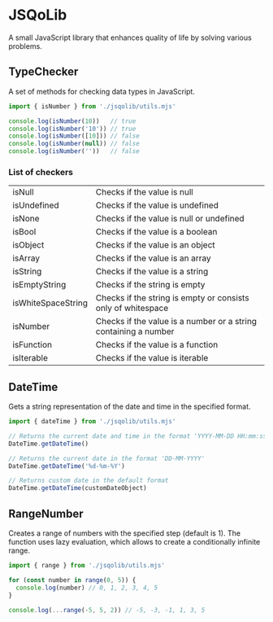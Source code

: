 # JSQoLib

A small JavaScript library that enhances quality of life by solving various problems.

## TypeChecker

A set of methods for checking data types in JavaScript.

```javascript
import { isNumber } from './jsqolib/utils.mjs'

console.log(isNumber(10))   // true
console.log(isNumber('10')) // true
console.log(isNumber([10])) // false
console.log(isNumber(null)) // false
console.log(isNumber(''))   // false
```

### List of checkers

|                    |                                                                 |
|--------------------|-----------------------------------------------------------------|
| isNull             | Checks if the value is null                                     |
| isUndefined        | Checks if the value is undefined                                |
| isNone             | Checks if the value is null or undefined                        |
| isBool             | Checks if the value is a boolean                                |
| isObject           | Checks if the value is an object                                |
| isArray            | Checks if the value is an array                                 |
| isString           | Checks if the value is a string                                 |
| isEmptyString      | Checks if the string is empty                                   |
| isWhiteSpaceString | Checks if the string is empty or consists only of whitespace    |
| isNumber           | Checks if the value is a number or a string containing a number |
| isFunction         | Checks if the value is a function                               |
| isIterable         | Checks if the value is iterable                                 |


## DateTime

Gets a string representation of the date and time in the specified format.

```javascript
import { dateTime } from './jsqolib/utils.mjs'

// Returns the current date and time in the format 'YYYY-MM-DD HH:mm:ss'
DateTime.getDateTime()

// Returns the current date in the format 'DD-MM-YYYY'
DateTime.getDateTime('%d-%m-%Y')

// Returns custom date in the default format
DateTime.getDateTime(customDateObject)
```


## RangeNumber

Creates a range of numbers with the specified step (default is 1). The function uses lazy evaluation, which allows to create a conditionally infinite range.

```javascript
import { range } from './jsqolib/utils.mjs'

for (const number in range(0, 5)) {
  console.log(number) // 0, 1, 2, 3, 4, 5
}

console.log(...range(-5, 5, 2)) // -5, -3, -1, 1, 3, 5
```
